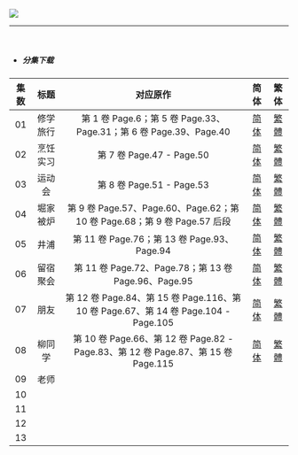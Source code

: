 ![](https://p.sda1.dev/12/48d1b6ab2865561b261a335696b9a837/horimiya_piece_kv_800.jpg)

------

​    

- ##### **分集下载**

| 集数  | 标题   | 对应原作                                                                     | 简体                                                                                                                                           | 繁体                                                                                                                                           |
|:---:|:----:|:------------------------------------------------------------------------:|:--------------------------------------------------------------------------------------------------------------------------------------------:|:--------------------------------------------------------------------------------------------------------------------------------------------:|
| 01  | 修学旅行 | 第 1 卷 Page.6；第 5 卷 Page.33、 Page.31；第 6 卷 Page.39、Page.40                | [简体](https://raw.githubusercontent.com/SweetSub/SweetSub/master/Archive/Horimiya%20Piece/%5BSweetSub%5D%20Horimiya%20Piece%20-%2001.chs.ass) | [繁體](https://raw.githubusercontent.com/SweetSub/SweetSub/master/Archive/Horimiya%20Piece/%5BSweetSub%5D%20Horimiya%20Piece%20-%2001.cht.ass) |
| 02  | 烹饪实习 | 第 7 卷 Page.47 - Page.50                                                  | [简体](https://raw.githubusercontent.com/SweetSub/SweetSub/master/Archive/Horimiya%20Piece/%5BSweetSub%5D%20Horimiya%20Piece%20-%2002.chs.ass) | [繁體](https://raw.githubusercontent.com/SweetSub/SweetSub/master/Archive/Horimiya%20Piece/%5BSweetSub%5D%20Horimiya%20Piece%20-%2002.cht.ass) |
| 03  | 运动会  | 第 8 卷 Page.51 - Page.53                                                  | [简体](https://raw.githubusercontent.com/SweetSub/SweetSub/master/Archive/Horimiya%20Piece/%5BSweetSub%5D%20Horimiya%20Piece%20-%2003.chs.ass) | [繁體](https://raw.githubusercontent.com/SweetSub/SweetSub/master/Archive/Horimiya%20Piece/%5BSweetSub%5D%20Horimiya%20Piece%20-%2003.cht.ass) |
| 04  | 堀家被炉 | 第 9 卷 Page.57、Page.60、Page.62；第 10 卷 Page.68；第 9 卷 Page.57 后段            | [简体](https://raw.githubusercontent.com/SweetSub/SweetSub/master/Archive/Horimiya%20Piece/%5BSweetSub%5D%20Horimiya%20Piece%20-%2004.chs.ass) | [繁體](https://raw.githubusercontent.com/SweetSub/SweetSub/master/Archive/Horimiya%20Piece/%5BSweetSub%5D%20Horimiya%20Piece%20-%2004.cht.ass) |
| 05  | 井浦   | 第 11 卷 Page.76；第 13 卷 Page.93、Page.94                                    | [简体](https://raw.githubusercontent.com/SweetSub/SweetSub/master/Archive/Horimiya%20Piece/%5BSweetSub%5D%20Horimiya%20Piece%20-%2005.chs.ass) | [繁體](https://raw.githubusercontent.com/SweetSub/SweetSub/master/Archive/Horimiya%20Piece/%5BSweetSub%5D%20Horimiya%20Piece%20-%2005.cht.ass) |
| 06  | 留宿聚会 | 第 11 卷 Page.72、Page.78；第 13 卷 Page.96、Page.95                            | [简体](https://raw.githubusercontent.com/SweetSub/SweetSub/master/Archive/Horimiya%20Piece/%5BSweetSub%5D%20Horimiya%20Piece%20-%2006.chs.ass) | [繁體](https://raw.githubusercontent.com/SweetSub/SweetSub/master/Archive/Horimiya%20Piece/%5BSweetSub%5D%20Horimiya%20Piece%20-%2006.cht.ass) |
| 07  | 朋友   | 第 12 卷 Page.84、第 15 卷 Page.116、第 10 卷 Page.67、第 14 卷 Page.104 - Page.105 | [简体](https://raw.githubusercontent.com/SweetSub/SweetSub/master/Archive/Horimiya%20Piece/%5BSweetSub%5D%20Horimiya%20Piece%20-%2007.chs.ass) | [繁體](https://raw.githubusercontent.com/SweetSub/SweetSub/master/Archive/Horimiya%20Piece/%5BSweetSub%5D%20Horimiya%20Piece%20-%2007.cht.ass) |
| 08  | 柳同学  | 第 10 卷 Page.66、第 12 卷 Page.82 - Page.83、第 12 卷 Page.87、第 15 卷 Page.115   | [简体](https://raw.githubusercontent.com/SweetSub/SweetSub/master/Archive/Horimiya%20Piece/%5BSweetSub%5D%20Horimiya%20Piece%20-%2008.chs.ass) | [繁體](https://raw.githubusercontent.com/SweetSub/SweetSub/master/Archive/Horimiya%20Piece/%5BSweetSub%5D%20Horimiya%20Piece%20-%2008.cht.ass) |
| 09  | 老师   |                                                                          |                                                                                                                                              |                                                                                                                                              |
| 10  |      |                                                                          |                                                                                                                                              |                                                                                                                                              |
| 11  |      |                                                                          |                                                                                                                                              |                                                                                                                                              |
| 12  |      |                                                                          |                                                                                                                                              |                                                                                                                                              |
| 13  |      |                                                                          |                                                                                                                                              |                                                                                                                                              |

​   
